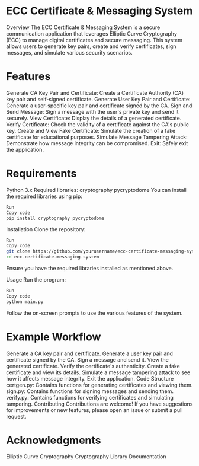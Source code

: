 # ECC Certificate & Messaging System
Overview
The ECC Certificate & Messaging System is a secure communication application that leverages Elliptic Curve Cryptography (ECC) to manage digital certificates and secure messaging. This system allows users to generate key pairs, create and verify certificates, sign messages, and simulate various security scenarios.

# Features
Generate CA Key Pair and Certificate: Create a Certificate Authority (CA) key pair and self-signed certificate.
Generate User Key Pair and Certificate: Generate a user-specific key pair and certificate signed by the CA.
Sign and Send Message: Sign a message with the user's private key and send it securely.
View Certificate: Display the details of a generated certificate.
Verify Certificate: Check the validity of a certificate against the CA's public key.
Create and View Fake Certificate: Simulate the creation of a fake certificate for educational purposes.
Simulate Message Tampering Attack: Demonstrate how message integrity can be compromised.
Exit: Safely exit the application.
# Requirements
Python 3.x
Required libraries:
cryptography
pycryptodome
You can install the required libraries using pip:

```bash
Run
Copy code
pip install cryptography pycryptodome
```
Installation
Clone the repository:

```bash
Run
Copy code
git clone https://github.com/yourusername/ecc-certificate-messaging-system.git
cd ecc-certificate-messaging-system
```
Ensure you have the required libraries installed as mentioned above.

Usage
Run the program:

```bash
Run
Copy code
python main.py
```

Follow the on-screen prompts to use the various features of the system.

# Example Workflow
Generate a CA key pair and certificate.
Generate a user key pair and certificate signed by the CA.
Sign a message and send it.
View the generated certificate.
Verify the certificate's authenticity.
Create a fake certificate and view its details.
Simulate a message tampering attack to see how it affects message integrity.
Exit the application.
Code Structure
certgen.py: Contains functions for generating certificates and viewing them.
sign.py: Contains functions for signing messages and sending them.
verify.py: Contains functions for verifying certificates and simulating tampering.
Contributing
Contributions are welcome! If you have suggestions for improvements or new features, please open an issue or submit a pull request.

# Acknowledgments
Elliptic Curve Cryptography
Cryptography Library Documentation
